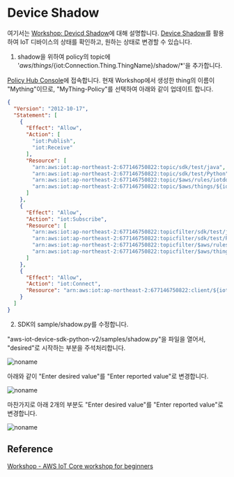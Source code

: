 # Device Shadow

여기서는 [Workshop: Devicd Shadow](https://catalog.us-east-1.prod.workshops.aws/workshops/f87a7c7a-0af8-416a-80ee-7c25c5789307/ko-KR/4/1)에 대해 설명합니다. [Device Shadow](https://github.com/kyopark2014/IoT-Core-Contents/blob/main/device-shadow.md)를 활용하여 IoT 디바이스의 상태를 확인하고, 원하는 상태로 변경할 수 있습니다. 


1) shadow을 위하여 policy의 topic에 '$aws/things/${iot:Connection.Thing.ThingName}/shadow/\*'을 추가합니다. 

[Policy Hub Console](https://ap-northeast-2.console.aws.amazon.com/iot/home?region=ap-northeast-2#/policyhub)에 접속합니다. 현재 Workshop에서 생성한 thing의 이름이 "Mything"이므로, "MyThing-Policy"를 선택하여 아래와 같이 업데이트 합니다. 

```json
{
  "Version": "2012-10-17",
  "Statement": [
    {
      "Effect": "Allow",
      "Action": [
        "iot:Publish",
        "iot:Receive"
      ],
      "Resource": [
        "arn:aws:iot:ap-northeast-2:677146750822:topic/sdk/test/java",
        "arn:aws:iot:ap-northeast-2:677146750822:topic/sdk/test/Python",
        "arn:aws:iot:ap-northeast-2:677146750822:topic/$aws/rules/iotddb/*",
        "arn:aws:iot:ap-northeast-2:677146750822:topic/$aws/things/${iot:Connection.Thing.ThingName}/shadow/*"
      ]
    },
    {
      "Effect": "Allow",
      "Action": "iot:Subscribe",
      "Resource": [
        "arn:aws:iot:ap-northeast-2:677146750822:topicfilter/sdk/test/java",
        "arn:aws:iot:ap-northeast-2:677146750822:topicfilter/sdk/test/Python",
        "arn:aws:iot:ap-northeast-2:677146750822:topicfilter/$aws/rules/iotddb/*",
        "arn:aws:iot:ap-northeast-2:677146750822:topicfilter/$aws/things/${iot:Connection.Thing.ThingName}/shadow/*"
      ]
    },
    {
      "Effect": "Allow",
      "Action": "iot:Connect",
      "Resource": "arn:aws:iot:ap-northeast-2:677146750822:client/${iot:ClientId}"
    }
  ]
}
```

2) SDK의 sample/shadow.py를 수정합니다. 

"aws-iot-device-sdk-python-v2/samples/shadow.py"을 파일을 열어서, "desired"로 시작하는 부분을 주석처리합니다.

![noname](https://user-images.githubusercontent.com/52392004/192134627-314acfd4-614d-45d1-a1ac-aad654988e84.png)



아래와 같이 "Enter desired value"를 "Enter reported value"로 변경합니다. 

![noname](https://user-images.githubusercontent.com/52392004/192134572-d29a5299-5463-4e6f-bb4e-faf82ac9fae4.png)

마찬가지로 아래 2개의 부분도 "Enter desired value"를 "Enter reported value"로 변경합니다. 

![noname](https://user-images.githubusercontent.com/52392004/192134689-53b909d5-3367-450b-9c93-017be1fadfc1.png)




## Reference

[Workshop - AWS IoT Core workshop for beginners](https://catalog.us-east-1.prod.workshops.aws/workshops/f87a7c7a-0af8-416a-80ee-7c25c5789307/ko-KR)
 
